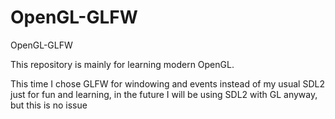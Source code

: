 # OpenGL-GLFW
OpenGL-GLFW


This repository is mainly for learning modern OpenGL.

This time I chose GLFW for windowing and events instead of my usual SDL2 just for fun
and learning, in the future I will be using SDL2 with GL anyway, but this is no issue
